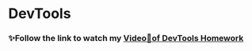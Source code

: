 # DevTools
### ✨Follow the link to watch my [Video🎥of DevTools Homework](https://drive.google.com/file/d/1bfGazFXrupYvBBtnIwfKCQUpWrCgKMKL/view)
